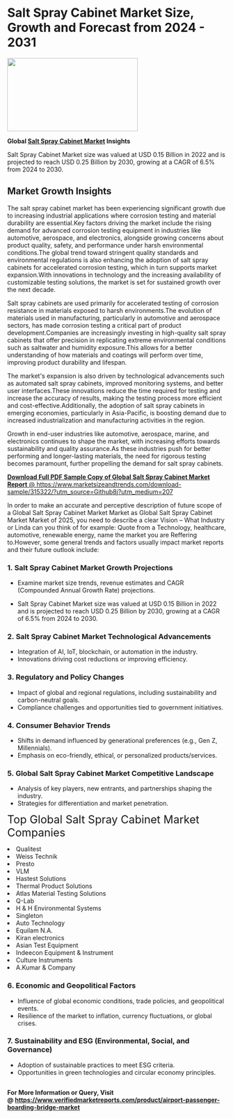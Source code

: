 <H1>Salt Spray Cabinet Market Size, Growth and Forecast from 2024 - 2031</H1><img class="aligncenter size-medium wp-image-584254" src="https://thirdeyenews.in/wp-content/uploads/2024/09/Global-Market-Research-300x168.jpeg" alt="" width="300" height="168" /><p><strong>Global&nbsp;<a href="https://www.marketsizeandtrends.com/download-sample/315322/?utm_source=Github8j?utm_medium=207">Salt Spray Cabinet Market</a> Insights</strong></p><p>Salt Spray Cabinet Market size was valued at USD 0.15 Billion in 2022 and is projected to reach USD 0.25 Billion by 2030, growing at a CAGR of 6.5% from 2024 to 2030.</p><p><h2>Market Growth Insights</h2> <p>The salt spray cabinet market has been experiencing significant growth due to increasing industrial applications where corrosion testing and material durability are essential.Key factors driving the market include the rising demand for advanced corrosion testing equipment in industries like automotive, aerospace, and electronics, alongside growing concerns about product quality, safety, and performance under harsh environmental conditions.The global trend toward stringent quality standards and environmental regulations is also enhancing the adoption of salt spray cabinets for accelerated corrosion testing, which in turn supports market expansion.With innovations in technology and the increasing availability of customizable testing solutions, the market is set for sustained growth over the next decade.</p> <p><a href="#"></a></p> <p>Salt spray cabinets are used primarily for accelerated testing of corrosion resistance in materials exposed to harsh environments.The evolution of materials used in manufacturing, particularly in automotive and aerospace sectors, has made corrosion testing a critical part of product development.Companies are increasingly investing in high-quality salt spray cabinets that offer precision in replicating extreme environmental conditions such as saltwater and humidity exposure.This allows for a better understanding of how materials and coatings will perform over time, improving product durability and lifespan.</p> <p>The market's expansion is also driven by technological advancements such as automated salt spray cabinets, improved monitoring systems, and better user interfaces.These innovations reduce the time required for testing and increase the accuracy of results, making the testing process more efficient and cost-effective.Additionally, the adoption of salt spray cabinets in emerging economies, particularly in Asia-Pacific, is boosting demand due to increased industrialization and manufacturing activities in the region.</p> <p>Growth in end-user industries like automotive, aerospace, marine, and electronics continues to shape the market, with increasing efforts towards sustainability and quality assurance.As these industries push for better performing and longer-lasting materials, the need for rigorous testing becomes paramount, further propelling the demand for salt spray cabinets.</p> <p><a href="#"></p><p><span class=""><strong>Download Full PDF Sample Copy of Global Salt Spray Cabinet Market Report</strong> @ <a href="https://www.marketsizeandtrends.com/download-sample/315322/?utm_source=Github8j?utm_medium=207" target="_blank">https://www.marketsizeandtrends.com/download-sample/315322/?utm_source=Github8j?utm_medium=207</a></span></p><p>In order to make an accurate and perceptive description of future scope of a Global&nbsp;Salt Spray Cabinet Market Market as Global&nbsp;Salt Spray Cabinet Market Market of 2025, you need to describe a clear Vision &ndash; What Industry or Linda can you think of for example: Quote from a Technology, healthcare, automotive, renewable energy, name the market you are Reffering to.However, some general trends and factors usually impact market reports and their future outlook include:</p><h3>1.&nbsp;<strong>Salt Spray Cabinet Market Growth Projections</strong></h3><ul><li>Examine market size trends, revenue estimates and CAGR (Compounded Annual Growth Rate) projections.</li><li><p>Salt Spray Cabinet Market size was valued at USD 0.15 Billion in 2022 and is projected to reach USD 0.25 Billion by 2030, growing at a CAGR of 6.5% from 2024 to 2030.</p></li></ul><h3>2.&nbsp;<strong>Salt Spray Cabinet Market Technological Advancements</strong></h3><ul><li>Integration of AI, IoT, blockchain, or automation in the industry.</li><li>Innovations driving cost reductions or improving efficiency.</li></ul><h3>3.&nbsp;<strong>Regulatory and Policy Changes</strong></h3><ul><li>Impact of global and regional regulations, including sustainability and carbon-neutral goals.</li><li>Compliance challenges and opportunities tied to government initiatives.</li></ul><h3>4.&nbsp;<strong>Consumer Behavior Trends</strong></h3><ul><li>Shifts in demand influenced by generational preferences (e.g., Gen Z, Millennials).</li><li>Emphasis on eco-friendly, ethical, or personalized products/services.</li></ul><h3>5.&nbsp;<strong>Global Salt Spray Cabinet Market Competitive Landscape</strong></h3><ul><li>Analysis of key players, new entrants, and partnerships shaping the industry.</li><li>Strategies for differentiation and market penetration.</li></ul><p data-pm-slice="1 1 []"><span style="color: inherit; font-family: inherit; font-size: 25px;">Top Global Salt Spray Cabinet Market Companies</span></p><div class="" data-test-id=""><p><li>Qualitest</li><li> Weiss Technik</li><li> Presto</li><li> VLM</li><li> Hastest Solutions</li><li> Thermal Product Solutions</li><li> Atlas Material Testing Solutions</li><li> Q-Lab</li><li> H & H Environmental Systems</li><li> Singleton</li><li> Auto Technology</li><li> Equilam N.A.</li><li> Kiran electronics</li><li> Asian Test Equipment</li><li> Indeecon Equipment & Instrument</li><li> Culture Instruments</li><li> A.Kumar & Company</li></p></div><h3>6.&nbsp;<strong>Economic and Geopolitical Factors</strong></h3><ul><li>Influence of global economic conditions, trade policies, and geopolitical events.</li><li>Resilience of the market to inflation, currency fluctuations, or global crises.</li></ul><h3>7.&nbsp;<strong>Sustainability and ESG (Environmental, Social, and Governance)</strong></h3><ul><li>Adoption of sustainable practices to meet ESG criteria.</li><li>Opportunities in green technologies and circular economy principles.</li></ul><h2><strong style="font-size: 14px;">For More Information or Query, Visit @&nbsp;</strong><a style="background-color: #ffffff; font-size: 14px;" href="https://www.marketsizeandtrends.com/report/salt-spray-cabinet-market/" target="_blank">https://www.verifiedmarketreports.com/product/airport-passenger-boarding-bridge-market</a></h2>